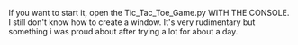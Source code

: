 If you want to start it, open the Tic_Tac_Toe_Game.py WITH THE CONSOLE. I still don't know how to create a window. It's very rudimentary but something i was proud about after trying a lot for about a day.
